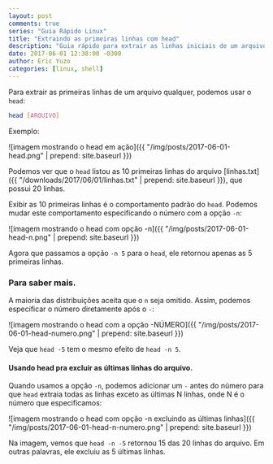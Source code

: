 ```yaml
---
layout: post
comments: true
series: "Guia Rápido Linux"
title: "Extraindo as primeiras linhas com head"
description: "Guia rápido para extrair as linhas iniciais de um arquivo usando o head."
date: 2017-06-01 12:38:00 -0300
author: Eric Yuzo
categories: [linux, shell]
---
```

Para extrair as primeiras linhas de um arquivo qualquer, podemos usar o `head`:

```bash
head [ARQUIVO]
```

Exemplo:

![imagem mostrando o head em ação]({{ "/img/posts/2017-06-01-head.png" | prepend: site.baseurl }})

Podemos ver que o `head` listou as 10 primeiras linhas do arquivo [linhas.txt]({{ "/downloads/2017/06/01/linhas.txt" | prepend: site.baseurl }}), que possui 20 linhas.

Exibir as 10 primeiras linhas é o comportamento padrão do `head`. Podemos mudar este comportamento especificando o número com a opção `-n`:

![imagem mostrando o head com opção -n]({{ "/img/posts/2017-06-01-head-n.png" | prepend: site.baseurl }})

Agora que passamos a opção `-n 5` para o `head`, ele retornou apenas as 5 primeiras linhas.

### Para saber mais.

A maioria das distribuições aceita que o `n` seja omitido. Assim, podemos especificar o número diretamente após o `-`:

![imagem mostrando o head com a opção -NÚMERO]({{ "/img/posts/2017-06-01-head-numero.png" | prepend: site.baseurl }})

Veja que `head -5` tem o mesmo efeito de `head -n 5`.

#### Usando head pra excluir as últimas linhas do arquivo.

Quando usamos a opção `-n`, podemos adicionar um `-` antes do número para que `head` extraia todas as linhas exceto as últimas N linhas, onde N é o número que especificamos:

![imagem mostrando o head com opção -n excluindo as últimas linhas]({{ "/img/posts/2017-06-01-head-n-numero.png" | prepend: site.baseurl }})

Na imagem, vemos que `head -n -5` retornou 15 das 20 linhas do arquivo. Em outras palavras, ele excluiu as 5 últimas linhas.
